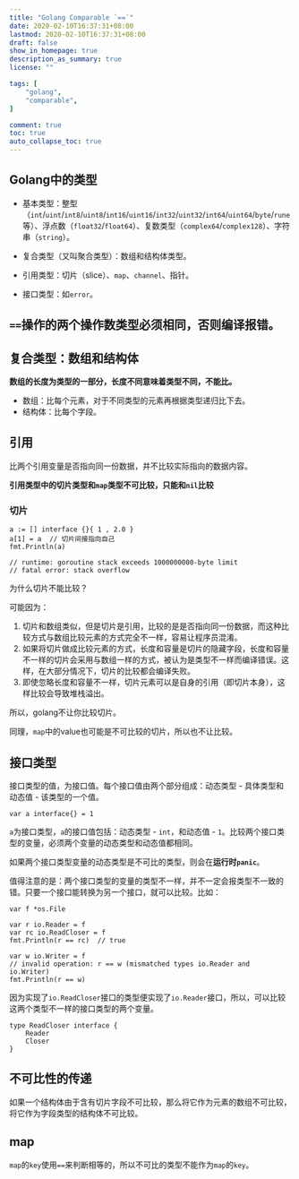 ```yaml
---
title: "Golang Comparable `==`"
date: 2020-02-10T16:37:31+08:00
lastmod: 2020-02-10T16:37:31+08:00
draft: false
show_in_homepage: true
description_as_summary: true
license: ""

tags: [
    "golang",
    "comparable",
]

comment: true
toc: true
auto_collapse_toc: true
---
```


## Golang中的类型
- 基本类型：整型（`int`/`uint`/`int8`/`uint8`/`int16`/`uint16`/`int32`/`uint32`/`int64`/`uint64`/`byte`/`rune`等）、浮点数（`float32`/`float64`）、复数类型（`complex64`/`complex128`）、字符串（`string`）。

- 复合类型（又叫聚合类型）：数组和结构体类型。

- 引用类型：切片（slice）、`map`、`channel`、指针。

- 接口类型：如`error`。

## `==`操作的两个操作数类型必须相同，否则编译报错。

## 复合类型：数组和结构体

**数组的长度为类型的一部分，长度不同意味着类型不同，不能比。**
- 数组：比每个元素，对于不同类型的元素再根据类型递归比下去。
- 结构体：比每个字段。


## 引用

比两个引用变量是否指向同一份数据，并不比较实际指向的数据内容。

**引用类型中的切片类型和`map`类型不可比较，只能和`nil`比较**

### 切片
```golang
a := [] interface {}{ 1 , 2.0 }
a[1] = a  // 切片间接指向自己
fmt.Println(a)

// runtime: goroutine stack exceeds 1000000000-byte limit
// fatal error: stack overflow
```

为什么切片不能比较？

可能因为：
1. 切片和数组类似，但是切片是引用，比较的是是否指向同一份数据，而这种比较方式与数组比较元素的方式完全不一样，容易让程序员混淆。
2. 如果将切片做成比较元素的方式，长度和容量是切片的隐藏字段，长度和容量不一样的切片会采用与数组一样的方式，被认为是类型不一样而编译错误。这样，在大部分情况下，切片的比较都会编译失败。
3. 即使忽略长度和容量不一样，切片元素可以是自身的引用（即切片本身），这样比较会导致堆栈溢出。

所以，golang不让你比较切片。

同理，`map`中的value也可能是不可比较的切片，所以也不让比较。

## 接口类型

接口类型的值，为接口值。每个接口值由两个部分组成：动态类型 - 具体类型和动态值 - 该类型的一个值。
```golang
var a interface{} = 1
```
`a`为接口类型，`a`的接口值包括：动态类型 - `int`，和动态值 - `1`。比较两个接口类型的变量，必须两个变量的动态类型和动态值都相同。

如果两个接口类型变量的动态类型是不可比的类型，则会在**运行时`panic`**。

值得注意的是：两个接口类型的变量的类型不一样，并不一定会报类型不一致的错。只要一个接口能转换为另一个接口，就可以比较。比如：
```golang
var f *os.File

var r io.Reader = f
var rc io.ReadCloser = f
fmt.Println(r == rc)  // true

var w io.Writer = f
// invalid operation: r == w (mismatched types io.Reader and io.Writer)
fmt.Println(r == w)
```
因为实现了`io.ReadCloser`接口的类型便实现了`io.Reader`接口，所以，可以比较这两个类型不一样的接口类型的两个变量。
```golang
type ReadCloser interface {
    Reader
    Closer
}
```

## 不可比性的传递

如果一个结构体由于含有切片字段不可比较，那么将它作为元素的数组不可比较，将它作为字段类型的结构体不可比较。

## map
`map`的`key`使用`==`来判断相等的，所以不可比的类型不能作为`map`的`key`。



